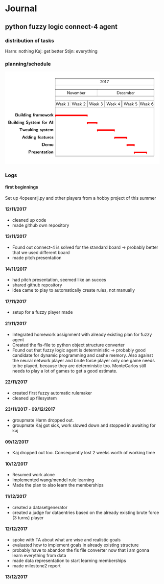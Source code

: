 # Journal

## python fuzzy logic connect-4 agent

### distribution of tasks

Harm: nothing
Kaj: get better
Stijn: everything

### planning/schedule

<img src="planning.png"> </img>

### Logs

#### first beginnings

Set up 4opeenrij.py and other players from a hobby project of this summer

#### 12/11/2017

- cleaned up code 
- made github own repository

#### 13/11/2017

- Found out connect-4 is solved for the standard board -> probably better that we used different board
- made pitch presentation

#### 14/11/2017

- had pitch presentation, seemed like an succes
- shared github repository
- idea came to play to automatically create rules, not manually

#### 17/11/2017

- setup for a fuzzy player made

#### 21/11/2017

- Integrated homework assignment with already existing plan for fuzzy agent
- Created the fis-file to python object structure converter
- Found out that fuzzy logic agent is deterministic -> probably good candidate for dynamic programming and cashe memory. Also against the neural network player and brute force player only one game needs to be played, because they are deterministic too. MonteCarlos still needs to play a lot of games to get a good estimate.

#### 22/11/2017

- created first fuzzy automatic rulemaker
- cleaned up filesystem

#### 23/11/2017 - 09/12/2017

- groupmate Harm dropped out.
- groupmate Kaj got sick, work slowed down and stopped in awaiting for kaj

#### 09/12/2017

- Kaj dropped out too. Consequently lost 2 weeks worth of working time

#### 10/12/2017

- Resumed work alone
- Implemented wang/mendel rule learning
- Made the plan to also learn the memberships

#### 11/12/2017

- created a datasetgenerator
- created a judge for dataentries based on the already existing brute force (3 turns) player

#### 12/12/2017

- spoke with TA about what are wise and realistic goals
- evaluated how to implement goals in already existing structure
- probably have to abandon the fis file converter now that i am gonna learn everything from data
- made data representation to start learning memberships
- made milestone2 report

#### 13/12/2017